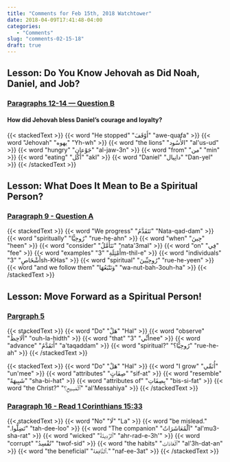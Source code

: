 ```yaml
---
title: "Comments for Feb 15th, 2018 Watchtower"
date: 2018-04-09T17:41:48-04:00
categories:
   - "Comments"
slug: "comments-02-15-18"
draft: true
---
```


## Lesson: Do You Know Jehovah as Did Noah, Daniel, and Job?

### [Paragraphs 12-14 — Question B](https://www.jw.org/en/publications/magazines/watchtower-simplified-february-2018/do-you-know-god-as-did-noah-daniel-job/#q12)

#### How did Jehovah bless Daniel’s courage and loyalty?

{{< stackedText >}}
   {{< word "He stopped" "أَوْقَفَ" "awe-quafa" >}}
   {{< word "Jehovah" "يهوه" "Yh-wh" >}}
   {{< word "the lions" "الأُسُود" "al'us-ud" >}}
   {{< word "hungry" "جَوْعان" "al-jaw-3n" >}}
   {{< word "from" "من" "min" >}}
   {{< word "eating" "أَكْل" "akl" >}}
   {{< word "Daniel" "دانِيال" "Dan-yel" >}}
{{< /stackedText >}}

## Lesson: What Does It Mean to Be a Spiritual Person?

### [Paragraph 9 - Question A](https://www.jw.org/en/publications/magazines/watchtower-simplified-february-2018/what-it-means-to-be-spiritual-person/#p18)


{{< stackedText >}}
   {{< word "We progress" "نَتَقَدَّمُ" "Nata-qad-dam" >}}
   {{< word "spiritually" "رُوحِيًّا" "rue-he-ahn" >}}
   {{< word "when" "حِينَ" "heen" >}}
   {{< word "consider" "نَتَأَمَّلُ" "nata'3mal" >}}
   {{< word "on" "فِي" "fee" >}}
   {{< word "examples" "أَمْثِلَةِ" "3m-thil-e" >}}
   {{< word "individuals" "أَشْخَاصٍ" "3sh-KHas" >}}
   {{< word "spiritual" "رُوحِيِّينَ" "rue-he-yeen" >}}
   {{< word "and we follow them" "وَنَتْبَعُهَا" "wa-nut-bah-3ouh-ha" >}}
{{< /stackedText >}}

## Lesson: Move Forward as a Spiritual Person!

### [Pargraph 5](https://www.jw.org/en/publications/magazines/watchtower-study-february-2018/move-forward-as-spiritual-person/#p13)

{{< stackedText >}}
   {{< word "Do" "هَلْ" "Hal" >}}
   {{< word "observe" "أُلَاحِظُ" "ouh-la-hidth" >}}
   {{< word "that" "أَنِّي" "3nee" >}}
   {{< word "advance" "أَتَقَدَّمُ" "a'taqaddam" >}}
   {{< word "spiritual?" "رُوحِيًّا؟‏" "rue-he-ah" >}}
{{< /stackedText >}}

{{< stackedText >}}
   {{< word "Do" "هَلْ" "Hal" >}}
   {{< word "I grow" "أُنَمِّي" "un'mee" >}}
   {{< word "attributes" "صِفَاتٍ" "sif-at" >}}
   {{< word "resemble" "شَبِيهَةً" "sha-bi-hat" >}}
   {{< word "attributes of" "بِصِفَاتِ" "bis-si-fat" >}}
   {{< word "the Christ?" "ٱلْمَسِيحِ؟‏" "al'Messahiya" >}}
{{< /stackedText >}}

### [Paragraph 16 - Read 1 Corinthians 15:33](https://www.jw.org/en/publications/magazines/watchtower-study-february-2018/move-forward-as-spiritual-person/#p26)

{{< stackedText >}}
   {{< word "No" "لَا" "La" >}}
   {{< word "be mislead." "تَضِلُّوا.‏" "tah-dee-loo" >}}
   {{< word "The companion" "اَلْمُعَاشَرَاتُ" "al'mu3-sha-rat" >}}
   {{< word "wicked" "ٱلرَّدِيئَةُ" "ahr-rad-e-3h'" >}}
   {{< word "corrupt" "تُفْسِدُ" "twof-sid" >}}
   {{< word "the habits" "ٱلْعَادَاتِ" "al'3h-dat-an" >}}
   {{< word "the beneficial" "ٱلنَّافِعَةَ." "naf-ee-3at" >}}
{{< /stackedText >}}
